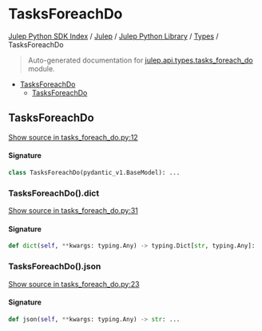 # TasksForeachDo

[Julep Python SDK Index](../../../README.md#julep-python-sdk-index) / [Julep](../../index.md#julep) / [Julep Python Library](../index.md#julep-python-library) / [Types](./index.md#types) / TasksForeachDo

> Auto-generated documentation for [julep.api.types.tasks_foreach_do](../../../../../../../julep/api/types/tasks_foreach_do.py) module.

- [TasksForeachDo](#tasksforeachdo)
  - [TasksForeachDo](#tasksforeachdo-1)

## TasksForeachDo

[Show source in tasks_foreach_do.py:12](../../../../../../../julep/api/types/tasks_foreach_do.py#L12)

#### Signature

```python
class TasksForeachDo(pydantic_v1.BaseModel): ...
```

### TasksForeachDo().dict

[Show source in tasks_foreach_do.py:31](../../../../../../../julep/api/types/tasks_foreach_do.py#L31)

#### Signature

```python
def dict(self, **kwargs: typing.Any) -> typing.Dict[str, typing.Any]: ...
```

### TasksForeachDo().json

[Show source in tasks_foreach_do.py:23](../../../../../../../julep/api/types/tasks_foreach_do.py#L23)

#### Signature

```python
def json(self, **kwargs: typing.Any) -> str: ...
```
